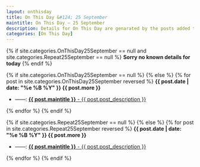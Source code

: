 ```yaml
---
layout: onthisday
title: On This Day &#124; 25 September
maintitle: On This Day — 25 September
description: Details for On This Day are genarated by the posts added to the website so the content is subject to changes/updates over time.
categories: [On This Day]
---
```


{% if site.categories.OnThisDay25September == null and site.categories.Repeat25September == null %}
<strong>Sorry no known details for today</strong>
{% endif %}

{% if site.categories.OnThisDay25September == null %}
{% else %}
{% for post in site.categories.OnThisDay25September reversed %}
<strong>{{ post.date | date: "%e %B %Y" }} {{ post.more }}</strong>
<ul>
<li> ——: <a href="{{ post.url }}"><strong>{{ post.maintitle }}</strong> - {{ post.post_description }}</a></li>
</ul>
{% endfor %}
{% endif %}

{% if site.categories.Repeat25September == null %}
{% else %}
{% for post in site.categories.Repeat25September reversed %}
<strong>{{ post.date | date: "%e %B %Y" }} {{ post.more }}</strong>
<ul>
<li> ——: <a href="{{ post.url }}"><strong>{{ post.maintitle }}</strong> - {{ post.post_description }}</a></li>
</ul>
{% endfor %}
{% endif %}
